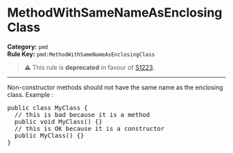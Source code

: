 # MethodWithSameNameAsEnclosingClass
**Category:** `pmd`<br/>
**Rule Key:** `pmd:MethodWithSameNameAsEnclosingClass`<br/>
> :warning: This rule is **deprecated** in favour of [S1223](https://rules.sonarsource.com/java/RSPEC-1223).

-----

Non-constructor methods should not have the same name as the enclosing class. Example :
<pre>
public class MyClass {
  // this is bad because it is a method
  public void MyClass() {}
  // this is OK because it is a constructor
  public MyClass() {}
}
</pre>
